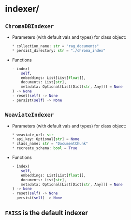 # indexer/

## `ChromaDBIndexer` 

- Parameters (with default vals and types) for class object:
    ```python
    * collection_name: str = "rag_documents"
    * persist_directory: str = "./chroma_index"

- Functions
    ```py
    - index(
        self,
        embeddings: List[List[float]],
        documents: List[str],
        metadata: Optional[List[Dict[str, Any]]] = None
    ) -> None
    - reset(self) -> None
    - persist(self) -> None

## `WeaviateIndexer` 

- Parameters (with default vals and types) for class object:
    ```python
    * weaviate_url: str
    * api_key: Optional[str] = None
    * class_name: str = "DocumentChunk"
    * recreate_schema: bool = True

- Functions
    ```py
    - index(
        self,
        embeddings: List[List[float]],
        documents: List[str],
        metadata: Optional[List[Dict[str, Any]]] = None
    ) -> None
    - reset(self) -> None
    - persist(self) -> None

## `FAISS` is the default indexer